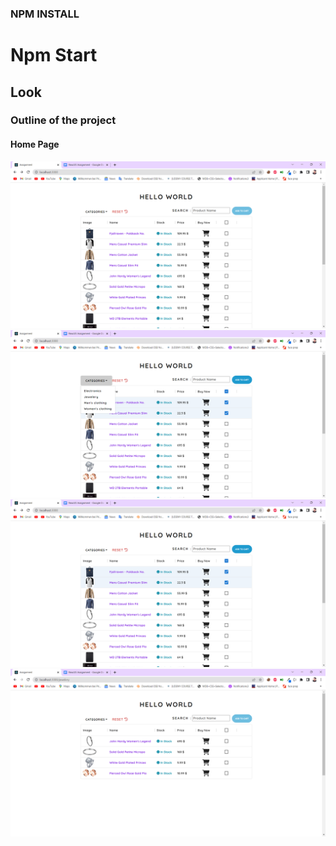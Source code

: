 ### NPM INSTALL

# Npm Start

## Look

<h3>Outline of the project </h3>
<h4>Home Page</h4>
<img src="./images/one.png" />

<img src="./images/two.png" />

<img src="./images/three.png" />

<img src="./images/four.png" />
